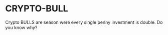 # CRYPTO-BULL
Crypto BULLS are season were every single penny investment is double. Do you know why?
